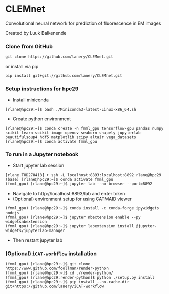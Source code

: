 # CLEMnet
Convolutional neural network for prediction of fluorescence in EM images

Created by Luuk Balkenende

### Clone from GitHub
```
git clone https://github.com/lanery/CLEMnet.git
```
or install via pip
```
pip install git+git://github.com/lanery/CLEMnet.git
```

### Setup instructions for hpc29
* Install miniconda
```
[rlane@hpc29:~]$ bash ./Miniconda3-latest-Linux-x86_64.sh
```
* Create python environment
```
[rlane@hpc29:~]$ conda create -n fmml_gpu tensorflow-gpu pandas numpy scikit-learn scikit-image opencv seaborn shapely jupyterlab beautifulsoup4 hdf5 matplotlib scipy altair vega_datasets
[rlane@hpc29:~]$ conda activate fmml_gpu
```

### To run in a Jupyter notebook
* Start jupyter lab session
```
[rlane.TUD278418] ➤ ssh -L localhost:8893:localhost:8892 rlane@hpc29
(base) [rlane@hpc29:~]$ conda activate fmml_gpu
(fmml_gpu) [rlane@hpc29:~]$ jupyter lab --no-browser --port=8892
```
* Navigate to http://localhost:8893/lab and enter token
* (Optional) environment setup for using CATMAID viewer
```
(fmml_gpu) [rlane@hpc29:~]$ conda install -c conda-forge ipywidgets nodejs
(fmml_gpu) [rlane@hpc29:~]$ jupyter nbextension enable --py widgetsnbextension
(fmml_gpu) [rlane@hpc29:~]$ jupyter labextension install @jupyter-widgets/jupyterlab-manager
```
* Then restart jupyter lab

### (Optional) `iCAT-workflow` installation
```
(fmml_gpu) [rlane@hpc29:~]$ git clone https://www.github.com/fcollman/render-python
(fmml_gpu) [rlane@hpc29:~]$ cd ./render-python/
(fmml_gpu) [rlane@hpc29:render-python]$ python ./setup.py install
(fmml_gpu) [rlane@hpc29:~]$ pip install --no-cache-dir git+https://github.com/lanery/iCAT-workflow
```
